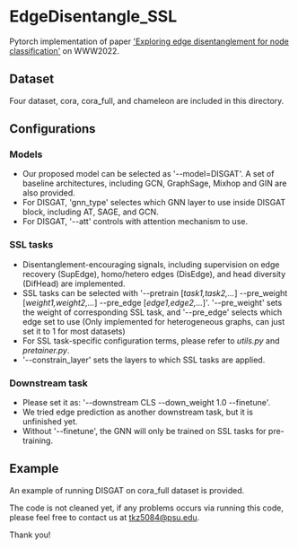 # EdgeDisentangle_SSL
Pytorch implementation of paper ['Exploring edge disentanglement for node classification'](https://dl.acm.org/doi/pdf/10.1145/3485447.3511929) on WWW2022.

## Dataset
Four dataset, cora, cora_full, and chameleon are included in this directory.

## Configurations

### Models
- Our proposed model can be selected as '--model=DISGAT'. A set of baseline architectures, including GCN, GraphSage, Mixhop and GIN are also provided.
- For DISGAT, 'gnn_type' selectes which GNN layer to use inside DISGAT block, including AT, SAGE, and GCN. 
- For DISGAT, '--att' controls with attention mechanism to use.

### SSL tasks
- Disentanglement-encouraging signals, including supervision on edge recovery (SupEdge), homo/hetero edges (DisEdge), and head diversity (DifHead) are implemented.
- SSL tasks can be selected with '--pretrain [*task1,task2,...*] --pre_weight [*weight1,weight2,...*] --pre_edge [*edge1,edge2,...*]'. '--pre_weight' sets the weight of corresponding SSL task, and '--pre_edge' selects which edge set to use (Only implemented for heterogeneous graphs, can just set it to 1 for most datasets) 
- For SSL task-specific configuration terms, please refer to *utils.py* and *pretainer.py*.
- '--constrain_layer' sets the layers to which SSL tasks are applied.

### Downstream task
- Please set it as: '--downstream CLS --down_weight 1.0 --finetune'. 
- We tried edge prediction as another downstream task, but it is unfinished yet. 
- Without '--finetune', the GNN will only be trained on SSL tasks for pre-training.

## Example
An example of running DISGAT on cora_full dataset is provided.


The code is not cleaned yet, if any problems occurs via running this code, please feel free to contact us at tkz5084@psu.edu.

Thank you!
